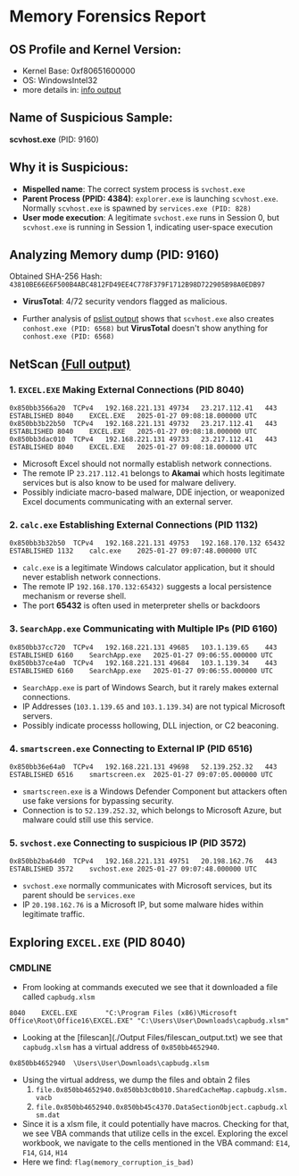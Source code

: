 # Memory Forensics Report
## OS Profile and Kernel Version:
- Kernel Base: 0xf80651600000
- OS: WindowsIntel32
- more details in: [info output](./info_output.txt)

## Name of Suspicious Sample:
**scvhost.exe** (PID: 9160)

## Why it is Suspicious:
- **Mispelled name**: The correct system process is `svchost.exe`
- **Parent Process (PPID: 4384)**: `explorer.exe` is launching `scvhost.exe`. Normally `scvhost.exe` is spawned by `services.exe (PID: 828)`
- **User mode execution**: A legitimate `svchost.exe` runs in Session 0, but `scvhost.exe` is running in Session 1, indicating user-space execution

## Analyzing Memory dump (PID: 9160)
Obtained SHA-256 Hash: `43810BE66E6F500B4ABC4812FD49EE4C778F379F1712B98D722905B98A0EDB97`

- **VirusTotal**: 4/72 security vendors flagged as malicious.

- Further analysis of [pslist output](./pslist_output.txt) shows that `scvhost.exe` also creates `conhost.exe (PID: 6568)` but **VirusTotal** doesn't show anything for `conhost.exe (PID: 6568)`

## NetScan [(Full output)](./netscan_output.txt)
### 1. `EXCEL.EXE` Making External Connections (PID 8040)
```
0x850bb3566a20	TCPv4	192.168.221.131	49734	23.217.112.41	443	ESTABLISHED	8040	EXCEL.EXE	2025-01-27 09:08:18.000000 UTC
0x850bb3b22b50	TCPv4	192.168.221.131	49732	23.217.112.41	443	ESTABLISHED	8040	EXCEL.EXE	2025-01-27 09:08:18.000000 UTC
0x850bb3dac010	TCPv4	192.168.221.131	49733	23.217.112.41	443	ESTABLISHED	8040	EXCEL.EXE	2025-01-27 09:08:18.000000 UTC
```
- Microsoft Excel should not normally establish network connections.
- The remote IP `23.217.112.41` belongs to **Akamai** which hosts legitimate services but is also know to be used for malware delivery.
- Possibly indiciate macro-based malware, DDE injection, or weaponized Excel documents communicating with an external server.

### 2. `calc.exe` Establishing External Connections (PID 1132)
```
0x850bb3b32b50	TCPv4	192.168.221.131	49753	192.168.170.132	65432	ESTABLISHED	1132	calc.exe	2025-01-27 09:07:48.000000 UTC
```
- `calc.exe` is a legitimate Windows calculator application, but it should never establish network connections.
- The remote IP `192.168.170.132:65432)` suggests a local persistence mechanism or reverse shell.
- The port **65432** is often used in meterpreter shells or backdoors

### 3. `SearchApp.exe` Communicating with Multiple IPs (PID 6160)
```
0x850bb37cc720	TCPv4	192.168.221.131	49685	103.1.139.65	443	ESTABLISHED	6160	SearchApp.exe	2025-01-27 09:06:55.000000 UTC
0x850bb37ce4a0	TCPv4	192.168.221.131	49684	103.1.139.34	443	ESTABLISHED	6160	SearchApp.exe	2025-01-27 09:06:55.000000 UTC
```
- `SearchApp.exe` is part of Windows Search, but it rarely makes external connections.
- IP Addresses (`103.1.139.65` and `103.1.139.34`) are not typical Microsoft servers.
- Possibly indicate processs hollowing, DLL injection, or C2 beaconing.

### 4. `smartscreen.exe` Connecting to External IP (PID 6516)
```
0x850bb36e64a0	TCPv4	192.168.221.131	49698	52.139.252.32	443	ESTABLISHED	6516	smartscreen.ex	2025-01-27 09:07:05.000000 UTC
```
- `smartscreen.exe` is a Windows Defender Component but attackers often use fake versions for bypassing security.
- Connection is to `52.139.252.32`, which belongs to Microsoft Azure, but malware could still use this service.

### 5. `svchost.exe` Connecting to suspicious IP (PID 3572)
```
0x850bb2ba64d0	TCPv4	192.168.221.131	49751	20.198.162.76	443	ESTABLISHED	3572	svchost.exe	2025-01-27 09:07:48.000000 UTC
```
- `svchost.exe` normally communicates with Microsoft services, but its parent should be `services.exe`
- IP `20.198.162.76` is a Microsoft IP, but some malware hides within legitimate traffic.

## Exploring `EXCEL.EXE` (PID 8040)
### CMDLINE 
- From looking at commands executed we see that it downloaded a file called `capbudg.xlsm`
```
8040    EXCEL.EXE       "C:\Program Files (x86)\Microsoft Office\Root\Office16\EXCEL.EXE" "C:\Users\User\Downloads\capbudg.xlsm"
```
- Looking at the [filescan](./Output Files/filescan_output.txt) we see that `capbudg.xlsm` has a virtual address of `0x850bb4652940`.
```
0x850bb4652940	\Users\User\Downloads\capbudg.xlsm
```
- Using the virtual address, we dump the files and obtain 2 files
  1. `file.0x850bb4652940.0x850bb3c0b010.SharedCacheMap.capbudg.xlsm.vacb`
  2. `file.0x850bb4652940.0x850bb45c4370.DataSectionObject.capbudg.xlsm.dat`
- Since it is a xlsm file, it could potentially have macros. Checking for that, we see VBA commands that utilize cells in the excel. Exploring the excel workbook, we navigate to the cells mentioned in the VBA command: `E14`, `F14`, `G14`, `H14`
- Here we find: `flag(memory_corruption_is_bad)`
